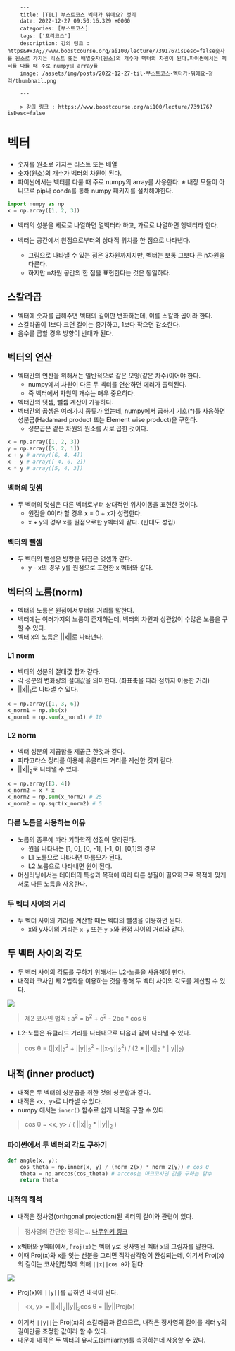 

        ---
        title: [TIL] 부스트코스 벡터가 뭐에요? 정리
        date: 2022-12-27 09:50:16.329 +0000
        categories: [부스트코스]
        tags: ['프리코스']
        description: 강의 링크 : https&#x3A;//www.boostcourse.org/ai100/lecture/739176?isDesc=false숫자를 원소로 가지는 리스트 또는 배열숫자(원소)의 개수가 벡터의 차원이 된다.파이썬에서는 벡터를 다룰 때 주로 numpy의 array를
        image: /assets/img/posts/2022-12-27-til-부스트코스-벡터가-뭐에요-정리/thumbnail.png
        
        ---

        > 강의 링크 : https://www.boostcourse.org/ai100/lecture/739176?isDesc=false

# 벡터

- 숫자를 원소로 가지는 리스트 또는 배열
- 숫자(원소)의 개수가 벡터의 차원이 된다.
- 파이썬에서는 벡터를 다룰 때 주로 numpy의 array를 사용한다.
	※ 내장 모듈이 아니므로 pip나 conda를 통해 numpy 패키지를 설치해야한다.

```python
import numpy as np
x = np.array([1, 2, 3])
```

- 벡터의 성분을 세로로 나열하면 열벡터라 하고, 가로로 나열하면 행벡터라 한다.

- 벡터는 공간에서 원점으로부터의 상대적 위치를 한 점으로 나타낸다.
	- 그림으로 나타낼 수 있는 점은 3차원까지지만, 벡터는 보통 그보다 큰 n차원을 다룬다.
    - 하지만 n차원 공간의 한 점을 표현한다는 것은 동일하다.


## 스칼라곱

- 벡터에 숫자를 곱해주면 벡터의 길이만 변화하는데, 이를 스칼라 곱이라 한다.
- 스칼라곱이 1보다 크면 길이는 증가하고, 1보다 작으면 감소한다.
- 음수를 곱할 경우 방향이 반대가 된다.

## 벡터의 연산
- 벡터간의 연산을 위해서는 일반적으로 같은 모양(같은 차수)이어야 한다.
	- numpy에서 차원이 다른 두 벡터를 연산하면 에러가 출력된다.
    - 즉 벡터에서 차원의 개수는 매우 중요하다.
- 벡터간의 덧셈, 뺄셈 계산이 가능하다.
- 벡터간의 곱셈은 여러가지 종류가 있는데, numpy에서 곱하기 기호(\*)를 사용하면 성분곱(Hadamard product 또는 Element wise product)을 구한다.
	- 성분곱은 같은 차원의 원소를 서로 곱한 것이다.

```python
x = np.array([1, 2, 3])
y = np.array([5, 2, 1])
x + y # array([6, 4, 4])
x - y # array([-4, 0, 2])
x * y # array([5, 4, 3])
```

### 벡터의 덧셈
- 두 벡터의 덧셈은 다른 벡터로부터 상대적인 위치이동을 표현한 것이다.
	- 원점을 0이라 할 경우 x = 0 + x가 성립한다.
    - x + y의 경우 x를 원점으로한 y벡터와 같다. (반대도 성립)

### 벡터의 뺄셈
- 두 벡터의 뺄셈은 방향을 뒤집은 덧셈과 같다.
	- y - x의 경우 y를 원점으로 표현한 x 벡터와 같다.

## 벡터의 노름(norm)
- 벡터의 노름은 원점에서부터의 거리를 말한다.
- 벡터에는 여러가지의 노름이 존재하는데, 벡터의 차원과 상관없이 수많은 노름을 구할 수 있다.
- 벡터 x의 노름은 ||x||로 나타낸다.

### L1 norm

- 벡터의 성분의 절대값 합과 같다.
- 각 성분의 변화량의 절대값을 의미한다. (좌표축을 따라 점까지 이동한 거리)
- ||x||<sub>1</sub>로 나타낼 수 있다.

```python
x = np.array([1, 3, 6])
x_norm1 = np.abs(x)
x_norm1 = np.sum(x_norm1) # 10
```

### L2 norm

- 벡터 성분의 제곱합을 제곱근 한것과 같다.
- 피타고라스 정리를 이용해 유클리드 거리를 계산한 것과 같다.
- ||x||<sub>2</sub>로 나타낼 수 있다.

```python
x = np.array([3, 4])
x_norm2 = x * x
x_norm2 = np.sum(x_norm2) # 25
x_norm2 = np.sqrt(x_norm2) # 5
```

### 다른 노름을 사용하는 이유

- 노름의 종류에 따라 기하학적 성질이 달라진다.
	- 원을 나타내는 \[1, 0], \[0, -1], \[-1, 0], \[0,1]의 경우
	- L1 노름으로 나타내면 마름모가 된다.
    - L2 노름으로 나타내면 원이 된다.
- 머신러닝에서는 데이터의 특성과 목적에 따라 다른 성질이 필요하므로 목적에 맞게 서로 다른 노름을 사용한다.

### 두 벡터 사이의 거리

- 두 벡터 사이의 거리를 계산할 때는 벡터의 뺄셈을 이용하면 된다.
	- x와 y사이의 거리는 `x-y` 또는 `y-x`와 원점 사이의 거리와 같다.

## 두 벡터 사이의 각도

- 두 벡터 사이의 각도를 구하기 위해서는 L2-노름을 사용해야 한다.
- 내적과 코사인 제 2법칙을 이용하는 것을 통해 두 벡터 사이의 각도를 계산할 수 있다.

![](/assets/img/posts/2022-12-27-til-부스트코스-벡터가-뭐에요-정리/img0.png)


> 제2 코사인 법칙 : a<sup>2</sup> = b<sup>2</sup> + c<sup>2</sup> - 2bc * cos θ

- L2-노름은 유클리드 거리를 나타내므로 다음과 같이 나타낼 수 있다.

> cos θ = (||x||<sub>2</sub><sup>2</sup> + ||y||<sub>2</sub><sup>2</sup> - ||x-y||<sub>2</sub><sup>2</sup>) / (2 \* ||x||<sub>2</sub> \* ||y||<sub>2</sub>)

## 내적 (inner product)

- 내적은 두 벡터의 성분곱을 취한 것의 성분합과 같다. 
- 내적은 `<x, y>`로 나타낼 수 있다.
- numpy 에서는 `inner()` 함수로 쉽게 내적을 구할 수 있다.

> cos θ = <x, y> / ( ||x||<sub>2</sub> \* ||y||<sub>2</sub> )

### 파이썬에서 두 벡터의 각도 구하기

```python
def angle(x, y):
	cos_theta = np.inner(x, y) / (norm_2(x) * norm_2(y)) # cos θ
    theta = np.arccos(cos_theta) # arccos는 아크코사인 값을 구하는 함수
    return theta
```

### 내적의 해석

- 내적은 정사영(orthgonal projection)된 벡터의 길이와 관련이 있다.

> 정사영의 간단한 정의는... [나무위키 링크](https://namu.wiki/w/%EC%A0%95%EC%82%AC%EC%98%81)

- x벡터와 y벡터에서, `Proj(x)`는 벡터 y로 정사영된 벡터 x의 그림자를 말한다.
- 이때 Proj(x)와 x를 잇는 선분을 그리면 직각삼각형이 완성되는데, 여기서 Proj(x)의 길이는 코사인법칙에 의해 `||x||cos θ`가 된다.

![](/assets/img/posts/2022-12-27-til-부스트코스-벡터가-뭐에요-정리/img1.png)

- Proj(x)에 `||y||`를 곱하면 내적이 된다.

> <x, y> = ||x||<sub>2</sub>||y||<sub>2</sub>cos θ = ||y||Proj(x)

- 여기서 `||y||`는 Proj(x)의 스칼라곱과 같으므로, 내적은 정사영의 길이를 벡터 y의 길이만큼 조정한 값이라 할 수 있다.
- 때문에 내적은 두 벡터의 유사도(similarity)를 측정하는데 사용할 수 있다.

        